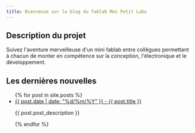 ```yaml
---
title: Bienvenue sur le blog du fablab Mon Petit Labo
---
```


## Description du projet

Suivez l'aventure merveilleuse d'un mini fablab entre collègues permettant à chacun de monter en compétence sur la conception, l'électronique et le développement.

## Les dernières nouvelles

<ul>
  {% for post in site.posts %}
    <li>
      <a href="{{ post.url }}">{{ post.date | date: "%d/%m/%Y" }} - {{ post.title }}</a>
      <p>{{ post.post_description }}</p>
    </li>
  {% endfor %}
</ul>
